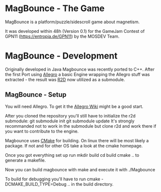MagBounce - The Game
====================

MagBounce is a platform/puzzle/sidescroll game about magnetism.

It was developed within 48h (Version 0.1) for the GameJam Contest of GPN11 (https://entropia.de/GPN11) by the MOSDEV Team.

MagBounce - Development
=======================

Originally developed in Java Magbounce was recently ported to C++.
After the first Port using [Allegro](http://alleg.sourceforge.net/) a basic Engine wrapping the Allegro stuff was extracted - the result was [R2D](https://github.com/Landkeks/R2D) now utilized as a submodule.

MagBounce - Setup
-----------------

You will need Allegro. To get it the [Allegro Wiki](http://wiki.allegro.cc/index.php?title=Install_Allegro5_From_SVN) might be a good start.

After you cloned the repository you'll still have to initialize the r2d submodule:
	git submodule init
	git submodule update
It's strongly recommanded not to work in the submodule but clone r2d and work there if you want to contribute to the engine.

Magbounce uses [CMake](http://www.cmake.org/) for building. On linux there will be most likely a package. If not and for other OS take a look at the cmake homepage.

Once you got everything set up run
	mkdir build
	cd build
	cmake ..
to generate a makefile.

Now you can  build magbounce with
	make
and execute it with
	./Magbounce

To build for debugging you'll have to run
	cmake -DCMAKE_BUILD_TYPE=Debug ..
in the build directory.


